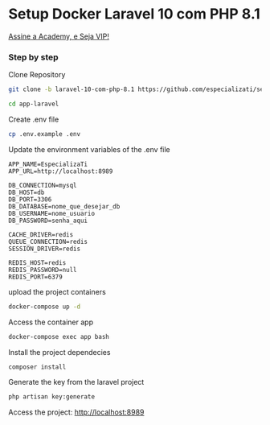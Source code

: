 
# Setup Docker Laravel 10 com PHP 8.1
[Assine a Academy, e Seja VIP!](https://academy.especializati.com.br)

### Step by step
Clone Repository
```sh
git clone -b laravel-10-com-php-8.1 https://github.com/especializati/setup-docker-laravel.git app-laravel
```
```sh
cd app-laravel
```

Create .env file
```sh
cp .env.example .env
```

Update the environment variables of the .env file
```dosini
APP_NAME=EspecializaTi
APP_URL=http://localhost:8989

DB_CONNECTION=mysql
DB_HOST=db
DB_PORT=3306
DB_DATABASE=nome_que_desejar_db
DB_USERNAME=nome_usuario
DB_PASSWORD=senha_aqui

CACHE_DRIVER=redis
QUEUE_CONNECTION=redis
SESSION_DRIVER=redis

REDIS_HOST=redis
REDIS_PASSWORD=null
REDIS_PORT=6379
```

upload the project containers
```sh
docker-compose up -d
```

Access the container app
```sh
docker-compose exec app bash
```

Install the project dependecies
```sh
composer install
```

Generate the key from the laravel project
```sh
php artisan key:generate
```

Access the project:
[http://localhost:8989](http://localhost:8989)
